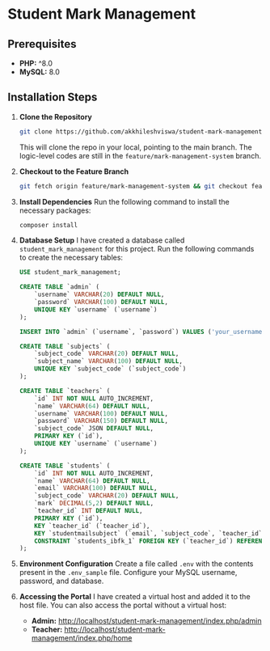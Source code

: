 # Student Mark Management

## Prerequisites
- **PHP:** ^8.0
- **MySQL:** 8.0

## Installation Steps

1. **Clone the Repository**
   ```bash
   git clone https://github.com/akkhileshviswa/student-mark-management.git
   ```
   This will clone the repo in your local, pointing to the main branch. The logic-level codes are still in the `feature/mark-management-system` branch. 

2. **Checkout to the Feature Branch**
   ```bash
   git fetch origin feature/mark-management-system && git checkout feature/mark-management-system
   ```

3. **Install Dependencies**
   Run the following command to install the necessary packages:
   ```bash
   composer install
   ```

4. **Database Setup**
   I have created a database called `student_mark_management` for this project. Run the following commands to create the necessary tables:
   ```sql
   USE student_mark_management;

   CREATE TABLE `admin` (
       `username` VARCHAR(20) DEFAULT NULL,
       `password` VARCHAR(100) DEFAULT NULL,
       UNIQUE KEY `username` (`username`)
   );

   INSERT INTO `admin` (`username`, `password`) VALUES ('your_username', 'your_password'); -- Insert your credentials

   CREATE TABLE `subjects` (
       `subject_code` VARCHAR(20) DEFAULT NULL,
       `subject_name` VARCHAR(100) DEFAULT NULL,
       UNIQUE KEY `subject_code` (`subject_code`)
   );

   CREATE TABLE `teachers` (
       `id` INT NOT NULL AUTO_INCREMENT,
       `name` VARCHAR(64) DEFAULT NULL,
       `username` VARCHAR(100) DEFAULT NULL,
       `password` VARCHAR(150) DEFAULT NULL,
       `subject_code` JSON DEFAULT NULL,
       PRIMARY KEY (`id`),
       UNIQUE KEY `username` (`username`)
   );

   CREATE TABLE `students` (
       `id` INT NOT NULL AUTO_INCREMENT,
       `name` VARCHAR(64) DEFAULT NULL,
       `email` VARCHAR(100) DEFAULT NULL,
       `subject_code` VARCHAR(20) DEFAULT NULL,
       `mark` DECIMAL(5,2) DEFAULT NULL,
       `teacher_id` INT DEFAULT NULL,
       PRIMARY KEY (`id`),
       KEY `teacher_id` (`teacher_id`),
       KEY `studentmailsubject` (`email`, `subject_code`, `teacher_id`),
       CONSTRAINT `students_ibfk_1` FOREIGN KEY (`teacher_id`) REFERENCES `teachers` (`id`)
   );
   ```

5. **Environment Configuration**
   Create a file called `.env` with the contents present in the `.env_sample` file. Configure your MySQL username, password, and database.

6. **Accessing the Portal**
   I have created a virtual host and added it to the host file. You can also access the portal without a virtual host:
   - **Admin:** [http://localhost/student-mark-management/index.php/admin](http://localhost/student-mark-management/index.php/admin)
   - **Teacher:** [http://localhost/student-mark-management/index.php/home](http://localhost/student-mark-management/index.php/home)
